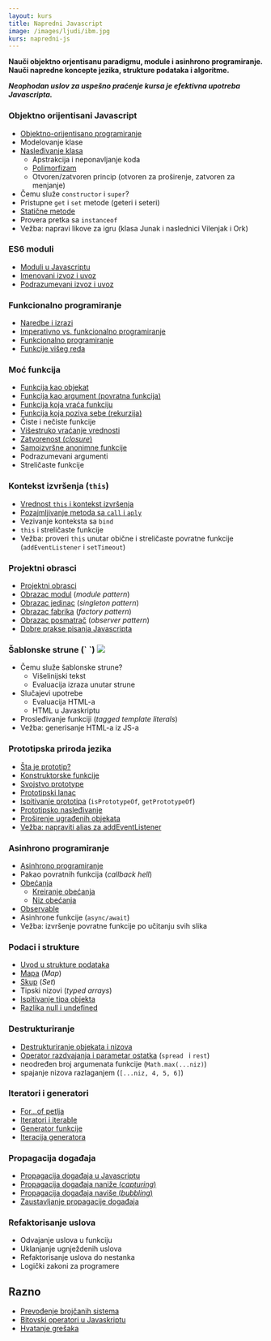 ```yaml
---
layout: kurs
title: Napredni Javascript
image: /images/ljudi/ibm.jpg
kurs: napredni-js
---
```


**Nauči objektno orjentisanu paradigmu, module i asinhrono programiranje. Nauči napredne koncepte jezika, strukture podataka i algoritme.**

***Neophodan uslov za uspešno praćenje kursa je efektivna upotreba Javascripta.***

### Objektno orijentisani Javascript

- [Objektno-orijentisano programiranje](/objektno-orijentisano-programiranje)
- Modelovanje klase
- [Nasleđivanje klasa](/nasledjivanje-klasa)
  - Apstrakcija i neponavljanje koda
  - [Polimorfizam](/polimorfizam)
  - Otvoren/zatvoren princip (otvoren za proširenje, zatvoren za menjanje)
- Čemu služe `constructor` i `super`?
- Pristupne `get` i `set` metode (geteri i seteri)
- [Statične metode](/javascript-staticki-metodi)
- Provera pretka sa `instanceof`
- Vežba: napravi likove za igru (klasa Junak i naslednici Vilenjak i Ork)

### ES6 moduli

- [Moduli u Javascriptu](/javascript-moduli)
- [Imenovani izvoz i uvoz](/imenovani-izvoz-i-uvoz)
- [Podrazumevani izvoz i uvoz](/podrazumevani-izvoz-i-uvoz)

### Funkcionalno programiranje

- [Naredbe i izrazi](/naredbe-i-izrazi)
- [Imperativno vs. funkcionalno programiranje](/imperativno-vs-funkcionalno-programiranje)
- [Funkcionalno programiranje](/funkcionalno-programiranje)
- [Funkcije višeg reda](/funkcije-viseg-reda)

### Moć funkcija
- [Funkcija kao objekat](/javascript-funkcija-kao-objekat)
- [Funkcija kao argument (povratna funkcija)](/kako-rade-callback-funkcije)
- [Funkcija koja vraća funkciju](/funkcija-koja-vraca-funkciju)
- [Funkcija koja poziva sebe (rekurzija)](/rekurzija)
- Čiste i nečiste funkcije
- [Višestruko vraćanje vrednosti](/visestruko-vracanje-vrednosti)
- [Zatvorenost (_closure_)](/javascript-zatvorenost)
- [Samoizvršne anonimne funkcije](/samoizvrsne-anonimne-funkcije)
- Podrazumevani argumenti
- Streličaste funkcije

### Kontekst izvršenja (`this`)
- [Vrednost `this` i kontekst izvršenja](/javascript-this)
- [Pozajmljivanje metoda sa `call` i `aply`](/javascript-call-aply)
- Vezivanje konteksta sa `bind`
- `this` i streličaste funkcije
- Vežba: proveri `this` unutar obične i streličaste povratne funkcije (`addEventListener` i `setTimeout`)

### Projektni obrasci
- [Projektni obrasci](/projektni-obrasci)
- [Obrazac modul](/javascript-obrazac-modul) (*module pattern*)
- [Obrazac jedinac](/javascript-obrazac-singleton) (*singleton pattern*)
- [Obrazac fabrika](/javascript-obrazac-fabrika) (*factory pattern*)
- [Obrazac posmatrač](/javascript-obrazac-posmatrac) (*observer pattern*)
- [Dobre prakse pisanja Javascripta](/javascript-dobre-prakse)

### Šablonske strune (\` \`) [<img src="/images/ikonice/github.svg" class="ikonica-veca">](https://github.com/skolakoda/ucimo-sablonske-strune)

- Čemu služe šablonske strune?
  - Višelinijski tekst
  - Evaluacija izraza unutar strune
- Slučajevi upotrebe
  - Evaluacija HTML-a
  - HTML u Javaskriptu
- Prosleđivanje funkciji (*tagged template literals*)
- Vežba: generisanje HTML-a iz JS-a

### Prototipska priroda jezika

- [Šta je prototip?](/javascript-prototip)
- [Konstruktorske funkcije](/konstruktor-funkcije)
- [Svojstvo prototype](/svojstvo-prototype)
- [Prototipski lanac](/prototipski-lanac)
- [Ispitivanje prototipa](/ispitivanje-prototipa) (`isPrototypeOf`, `getPrototypeOf`)
- [Prototipsko nasleđivanje](/prototipsko-nasledjivanje)
- [Proširenje ugrađenih objekata](/prosirenje-ugradjenih-objekata)
- [Vežba: napraviti alias za addEventListener](/vezba-alijas-za-dodavanje-dogadjaja)

### Asinhrono programiranje

- [Asinhrono programiranje](/asinhrono-programiranje)
- Pakao povratnih funkcija (*callback hell*)
- [Obećanja](/obecanja)
  - [Kreiranje obećanja](/kreiranje-obecanja)
  - [Niz obećanja](/niz-obecanja)
- [Observable](https://jsbin.com/pitaxuv/edit?js,console)
- Asinhrone funkcije (`async/await`)
- Vežba: izvršenje povratne funkcije po učitanju svih slika

### Podaci i strukture

- [Uvod u strukture podataka](/strukture-podataka)
- [Mapa](/javascript-mapa) (*Map*)
- [Skup](/javascript-skup) (*Set*)
- Tipski nizovi (*typed arrays*)
- [Ispitivanje tipa objekta](/ispitivanje-tipa-objekta)
- [Razlika null i undefined](/javascript-null-i-undefined)

### Destrukturiranje

- [Destrukturiranje objekata i nizova](/javascript-destrukturiranje)
- [Operator razdvajanja i parametar ostatka](/javascript-spread-i-rest) (`spread ` i `rest`)
- neodređen broj argumenata funkcije (`Math.max(...niz)`)
- spajanje nizova razlaganjem (`[...niz, 4, 5, 6]`)

### Iteratori i generatori

- [For...of petlja](/javascript-for-of-petlja)
- [Iteratori i iterable](/javascript-iteratori-i-iterable)
- [Generator funkcije](/javascript-generatori)
- [Iteracija generatora](/javascript-iteracija-generatora)

### Propagacija događaja

- [Propagacija događaja u Javascriptu](/javascript-propagacija-dogadjaja)
- [Propagacija događaja naniže (*capturing*)](/javascript-capturing)
- [Propagacija događaja naviše (*bubbling*)](/javascript-bubbling)
- [Zaustavljanje propagacije događaja](/zaustavljanje-propagacije)

### Refaktorisanje uslova

- Odvajanje uslova u funkciju
- Uklanjanje ugnježdenih uslova
- Refaktorisanje uslova do nestanka
- Logički zakoni za programere

## Razno

- [Prevođenje brojčanih sistema](/javascript-prevodjenje-brojcanih-sistema)
- [Bitovski operatori u Javaskriptu](/bitovni-operatori-javaskript)
- [Hvatanje grešaka](/javascript-hvatanje-gresaka)
